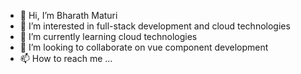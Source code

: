 - 👋 Hi, I’m Bharath Maturi
- 👀 I’m interested in full-stack development and cloud technologies
- 🌱 I’m currently learning cloud technologies
- 💞️ I’m looking to collaborate on vue component development
- 📫 How to reach me ...

<!---
bmaturi/bmaturi is a ✨ special ✨ repository because its `README.md` (this file) appears on your GitHub profile.
You can click the Preview link to take a look at your changes.
--->
